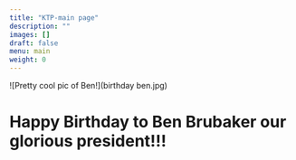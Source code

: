```yaml
---
title: "KTP-main page"
description: ""
images: []
draft: false
menu: main
weight: 0
---
```

![Pretty cool pic of Ben!](birthday ben.jpg)
# Happy Birthday to Ben Brubaker our glorious president!!!


